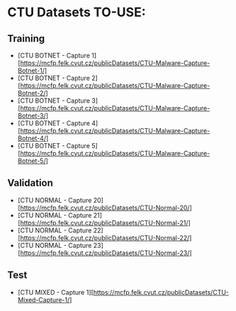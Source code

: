 # CTU Datasets TO-USE:

## Training
- [CTU BOTNET - Capture 1][https://mcfp.felk.cvut.cz/publicDatasets/CTU-Malware-Capture-Botnet-1/]
- [CTU BOTNET - Capture 2][https://mcfp.felk.cvut.cz/publicDatasets/CTU-Malware-Capture-Botnet-2/]
- [CTU BOTNET - Capture 3][https://mcfp.felk.cvut.cz/publicDatasets/CTU-Malware-Capture-Botnet-3/]
- [CTU BOTNET - Capture 4][https://mcfp.felk.cvut.cz/publicDatasets/CTU-Malware-Capture-Botnet-4/]
- [CTU BOTNET - Capture 5][https://mcfp.felk.cvut.cz/publicDatasets/CTU-Malware-Capture-Botnet-5/]

## Validation
- [CTU NORMAL - Capture 20][https://mcfp.felk.cvut.cz/publicDatasets/CTU-Normal-20/]
- [CTU NORMAL - Capture 21][https://mcfp.felk.cvut.cz/publicDatasets/CTU-Normal-21/]
- [CTU NORMAL - Capture 22][https://mcfp.felk.cvut.cz/publicDatasets/CTU-Normal-22/]
- [CTU NORMAL - Capture 23][https://mcfp.felk.cvut.cz/publicDatasets/CTU-Normal-23/]

## Test
- [CTU MIXED - Capture 1][https://mcfp.felk.cvut.cz/publicDatasets/CTU-Mixed-Capture-1/]